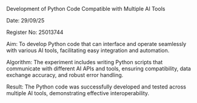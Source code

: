 Development of Python Code Compatible with Multiple AI Tools

Date:
29/09/25

Register No:
25013744

Aim:
To develop Python code that can interface and operate seamlessly with various AI tools, facilitating easy integration and automation.

Algorithm:
The experiment includes writing Python scripts that communicate with different AI APIs and tools, ensuring compatibility, data exchange accuracy, and robust error handling.

Result:
The Python code was successfully developed and tested across multiple AI tools, demonstrating effective interoperability.

